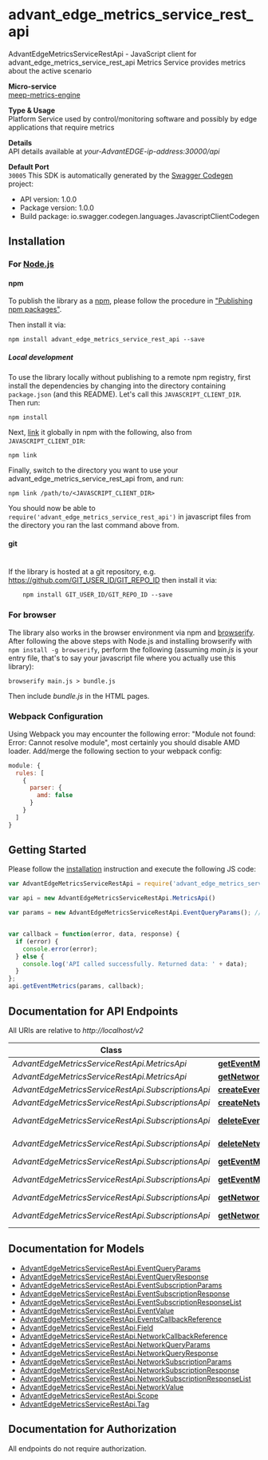 # advant_edge_metrics_service_rest_api

AdvantEdgeMetricsServiceRestApi - JavaScript client for advant_edge_metrics_service_rest_api
Metrics Service provides metrics about the active scenario <p>**Micro-service**<br>[meep-metrics-engine](https://github.com/InterDigitalInc/AdvantEDGE/tree/master/go-apps/meep-metrics-engine) <p>**Type & Usage**<br>Platform Service used by control/monitoring software and possibly by edge applications that require metrics <p>**Details**<br>API details available at _your-AdvantEDGE-ip-address:30000/api_ <p>**Default Port**<br>`30005`
This SDK is automatically generated by the [Swagger Codegen](https://github.com/swagger-api/swagger-codegen) project:

- API version: 1.0.0
- Package version: 1.0.0
- Build package: io.swagger.codegen.languages.JavascriptClientCodegen

## Installation

### For [Node.js](https://nodejs.org/)

#### npm

To publish the library as a [npm](https://www.npmjs.com/),
please follow the procedure in ["Publishing npm packages"](https://docs.npmjs.com/getting-started/publishing-npm-packages).

Then install it via:

```shell
npm install advant_edge_metrics_service_rest_api --save
```

##### Local development

To use the library locally without publishing to a remote npm registry, first install the dependencies by changing 
into the directory containing `package.json` (and this README). Let's call this `JAVASCRIPT_CLIENT_DIR`. Then run:

```shell
npm install
```

Next, [link](https://docs.npmjs.com/cli/link) it globally in npm with the following, also from `JAVASCRIPT_CLIENT_DIR`:

```shell
npm link
```

Finally, switch to the directory you want to use your advant_edge_metrics_service_rest_api from, and run:

```shell
npm link /path/to/<JAVASCRIPT_CLIENT_DIR>
```

You should now be able to `require('advant_edge_metrics_service_rest_api')` in javascript files from the directory you ran the last 
command above from.

#### git
#
If the library is hosted at a git repository, e.g.
https://github.com/GIT_USER_ID/GIT_REPO_ID
then install it via:

```shell
    npm install GIT_USER_ID/GIT_REPO_ID --save
```

### For browser

The library also works in the browser environment via npm and [browserify](http://browserify.org/). After following
the above steps with Node.js and installing browserify with `npm install -g browserify`,
perform the following (assuming *main.js* is your entry file, that's to say your javascript file where you actually 
use this library):

```shell
browserify main.js > bundle.js
```

Then include *bundle.js* in the HTML pages.

### Webpack Configuration

Using Webpack you may encounter the following error: "Module not found: Error:
Cannot resolve module", most certainly you should disable AMD loader. Add/merge
the following section to your webpack config:

```javascript
module: {
  rules: [
    {
      parser: {
        amd: false
      }
    }
  ]
}
```

## Getting Started

Please follow the [installation](#installation) instruction and execute the following JS code:

```javascript
var AdvantEdgeMetricsServiceRestApi = require('advant_edge_metrics_service_rest_api');

var api = new AdvantEdgeMetricsServiceRestApi.MetricsApi()

var params = new AdvantEdgeMetricsServiceRestApi.EventQueryParams(); // {EventQueryParams} Query parameters


var callback = function(error, data, response) {
  if (error) {
    console.error(error);
  } else {
    console.log('API called successfully. Returned data: ' + data);
  }
};
api.getEventMetrics(params, callback);

```

## Documentation for API Endpoints

All URIs are relative to *http://localhost/v2*

Class | Method | HTTP request | Description
------------ | ------------- | ------------- | -------------
*AdvantEdgeMetricsServiceRestApi.MetricsApi* | [**getEventMetrics**](docs/MetricsApi.md#getEventMetrics) | **GET** /metrics/event | 
*AdvantEdgeMetricsServiceRestApi.MetricsApi* | [**getNetworkMetrics**](docs/MetricsApi.md#getNetworkMetrics) | **GET** /metrics/network | 
*AdvantEdgeMetricsServiceRestApi.SubscriptionsApi* | [**createEventsMetricsSubscription**](docs/SubscriptionsApi.md#createEventsMetricsSubscription) | **POST** /subscriptions/event | 
*AdvantEdgeMetricsServiceRestApi.SubscriptionsApi* | [**createNetworkMetricsSubscription**](docs/SubscriptionsApi.md#createNetworkMetricsSubscription) | **POST** /subscriptions/network | 
*AdvantEdgeMetricsServiceRestApi.SubscriptionsApi* | [**deleteEventMetricSubscriptionById**](docs/SubscriptionsApi.md#deleteEventMetricSubscriptionById) | **DELETE** /subscriptions/event/{subscriptionId} | 
*AdvantEdgeMetricsServiceRestApi.SubscriptionsApi* | [**deleteNetworkMetricSubscriptionById**](docs/SubscriptionsApi.md#deleteNetworkMetricSubscriptionById) | **DELETE** /subscriptions/network/{subscriptionId} | 
*AdvantEdgeMetricsServiceRestApi.SubscriptionsApi* | [**getEventMetricSubscription**](docs/SubscriptionsApi.md#getEventMetricSubscription) | **GET** /subscriptions/event | 
*AdvantEdgeMetricsServiceRestApi.SubscriptionsApi* | [**getEventMetricSubscriptionById**](docs/SubscriptionsApi.md#getEventMetricSubscriptionById) | **GET** /subscriptions/event/{subscriptionId} | 
*AdvantEdgeMetricsServiceRestApi.SubscriptionsApi* | [**getNetworkMetricSubscription**](docs/SubscriptionsApi.md#getNetworkMetricSubscription) | **GET** /subscriptions/network | 
*AdvantEdgeMetricsServiceRestApi.SubscriptionsApi* | [**getNetworkMetricSubscriptionById**](docs/SubscriptionsApi.md#getNetworkMetricSubscriptionById) | **GET** /subscriptions/network/{subscriptionId} | 


## Documentation for Models

 - [AdvantEdgeMetricsServiceRestApi.EventQueryParams](docs/EventQueryParams.md)
 - [AdvantEdgeMetricsServiceRestApi.EventQueryResponse](docs/EventQueryResponse.md)
 - [AdvantEdgeMetricsServiceRestApi.EventSubscriptionParams](docs/EventSubscriptionParams.md)
 - [AdvantEdgeMetricsServiceRestApi.EventSubscriptionResponse](docs/EventSubscriptionResponse.md)
 - [AdvantEdgeMetricsServiceRestApi.EventSubscriptionResponseList](docs/EventSubscriptionResponseList.md)
 - [AdvantEdgeMetricsServiceRestApi.EventValue](docs/EventValue.md)
 - [AdvantEdgeMetricsServiceRestApi.EventsCallbackReference](docs/EventsCallbackReference.md)
 - [AdvantEdgeMetricsServiceRestApi.Field](docs/Field.md)
 - [AdvantEdgeMetricsServiceRestApi.NetworkCallbackReference](docs/NetworkCallbackReference.md)
 - [AdvantEdgeMetricsServiceRestApi.NetworkQueryParams](docs/NetworkQueryParams.md)
 - [AdvantEdgeMetricsServiceRestApi.NetworkQueryResponse](docs/NetworkQueryResponse.md)
 - [AdvantEdgeMetricsServiceRestApi.NetworkSubscriptionParams](docs/NetworkSubscriptionParams.md)
 - [AdvantEdgeMetricsServiceRestApi.NetworkSubscriptionResponse](docs/NetworkSubscriptionResponse.md)
 - [AdvantEdgeMetricsServiceRestApi.NetworkSubscriptionResponseList](docs/NetworkSubscriptionResponseList.md)
 - [AdvantEdgeMetricsServiceRestApi.NetworkValue](docs/NetworkValue.md)
 - [AdvantEdgeMetricsServiceRestApi.Scope](docs/Scope.md)
 - [AdvantEdgeMetricsServiceRestApi.Tag](docs/Tag.md)


## Documentation for Authorization

 All endpoints do not require authorization.

